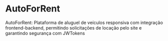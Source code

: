 # AutoForRent
AutoForRent: Plataforma de aluguel de veículos responsiva com integração frontend-backend, permitindo solicitações de locação pelo site e garantindo segurança com JWTokens

